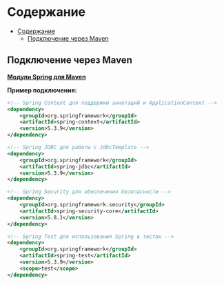 # Cодержание

- [Cодержание](#cодержание)
  - [Подключение через Maven](#подключение-через-maven)

## Подключение через Maven

**[Модули Spring для Maven](https://mvnrepository.com/search?q=Spring)**

**Пример подключения:**

```xml
<!-- Spring Context для поддержки аннотаций и ApplicationContext -->
<dependency>
    <groupId>org.springframework</groupId>
    <artifactId>spring-context</artifactId>
    <version>5.3.9</version>
</dependency>

<!-- Spring JDBC для работы с JdbcTemplate -->
<dependency>
    <groupId>org.springframework</groupId>
    <artifactId>spring-jdbc</artifactId>
    <version>5.3.9</version>
</dependency>

<!-- Spring Security для обеспечения безопасности -->
<dependency>
    <groupId>org.springframework.security</groupId>
    <artifactId>spring-security-core</artifactId>
    <version>5.8.1</version>
</dependency>

<!-- Spring Test для использования Spring в тестах -->
<dependency>
    <groupId>org.springframework</groupId>
    <artifactId>spring-test</artifactId>
    <version>5.3.9</version>
    <scope>test</scope>
</dependency>
```
